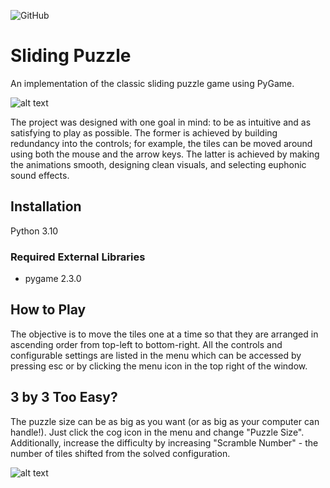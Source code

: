 ![GitHub](https://img.shields.io/github/license/richardgan36/SlidingPuzzle)
# Sliding Puzzle


An implementation of the classic sliding puzzle game using PyGame.


![alt text](https://github.com/richardgan36/SlidingPuzzle/blob/master/screenshots/sliding_puzzle_screenshot.jpg)


The project was designed with one goal in mind: to be as intuitive and as satisfying to play as possible.
The former is achieved by building redundancy into the controls; for example, the tiles can be moved around using both the mouse and the arrow keys.
The latter is achieved by making the animations smooth, designing clean visuals, and selecting euphonic sound effects.

## Installation

Python 3.10

### Required External Libraries

- pygame 2.3.0


## How to Play

The objective is to move the tiles one at a time so that they are arranged in ascending order from top-left to bottom-right. All the controls and configurable settings are listed in the menu which can be accessed by pressing esc or by clicking the menu icon in the top right of the window.


## 3 by 3 Too Easy?

The puzzle size can be as big as you want (or as big as your computer can handle!). Just click the cog icon in the menu and change "Puzzle Size". Additionally, increase the difficulty by increasing "Scramble Number" - the number of tiles shifted from the solved configuration.


![alt text](https://github.com/richardgan36/SlidingPuzzle/blob/master/screenshots/sliding_puzzle_settings_screenshot.jpg)
